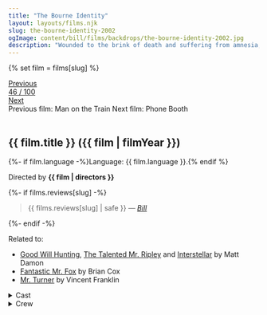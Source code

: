 ```yaml
---
title: "The Bourne Identity"
layout: layouts/films.njk
slug: the-bourne-identity-2002
ogImage: content/bill/films/backdrops/the-bourne-identity-2002.jpg
description: "Wounded to the brink of death and suffering from amnesia, Jason Bourne is rescued at sea by a fisherman. With nothing to go on but a Swiss bank account number, he starts to reconstruct his life, but finds that many people he encounters want him dead. However, Bourne realizes that he has the combat and mental skills of a world-class spy—but who does he work for?"
---
```


{% set film = films[slug] %}

<nav class="films">
  <div class="prev">
    <a href="../man-on-the-train-2002"><i class="fa-solid fa-chevron-left fa-xs"></i> Previous</a>
  </div>
  <div>
    <a class="simple" href="../">46 / 100</a>
  </div>
  <div class="next">
    <a href="../phone-booth-2003">Next <i class="fa-solid fa-chevron-right fa-xs"></i></a>
  </div>
  <div class="hint">
    <span class="prev-hint">
      <span class="sr-only">Previous film:</span>
      Man on the Train
    </span>
    <span class="next-hint">
      <span class="sr-only">Next film:</span>
      Phone Booth
    </span>
  </div>
</nav>

<article class="film slug-the-bourne-identity-2002">
  <div class="backdrop-and-poster">
    <img class="poster" src="../films/posters/{{ slug }}.jpg" alt="">
    <img class="backdrop" src="../films/backdrops/{{ slug }}.jpg" alt="">
  </div>

  <h1>{{ film.title }} ({{ film | filmYear }})</h1>

  <p>
    {%- if film.language -%}Language: {{ film.language }}.{% endif %}
    
  </p>

  <p class="director">
    Directed by <strong>{{ film | directors }}</strong>
  </p>

  {%- if films.reviews[slug] -%}
    <blockquote> 
      {{ films.reviews[slug] | safe }} <em>—&nbsp;<a href="/bill">Bill</a></em>
    </blockquote> 
  {%- endif -%}

  <p class="related-films">Related to:</p>
  <ul class="related-films">
  <li><a href="../good-will-hunting-1997">Good Will Hunting</a>, <a href="../the-talented-mr-ripley-1999">The Talented Mr. Ripley</a> and <a href="../interstellar-2014">Interstellar</a> by Matt Damon</li>
<li><a href="../fantastic-mr-fox-2009">Fantastic Mr. Fox</a> by Brian Cox</li>
<li><a href="../mr-turner-2014">Mr. Turner</a> by Vincent Franklin</li>
  </ul>

  <section class="film-detail">
    <div>
      <details>
        <summary>
          <i class="fa-solid fa-masks-theater"></i>
          Cast
        </summary>
        <ul>
          {%- for cast in film.credits.cast -%}
            <li>
              {{ cast.name }} as <em>{{ cast.character }}</em>
            </li>
          {%- endfor -%}
        </ul>
      </details>
      <details>
        <summary>
          <i class="fa-solid fa-clapperboard"></i>
          Crew
        </summary>
        <ul>
          {%- for crew in film.credits.crew -%}
            <li>
              {{ crew.name }} &mdash; <em>{{ crew.job }}</em>
            </li>
          {%- endfor -%}
        </ul>
      </details>
    </div>
  </section>
</article>
